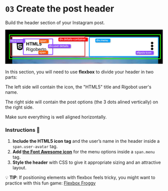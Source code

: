 # `03` Create the post header

Build the header section of your Instagram post.

![header-post](../../assets/header-post.png)

In this section, you will need to use **flexbox** to divide your header in two parts:

The left side will contain the icon, the "HTML5" title and Rigobot user's name.

The right side will contain the post options (the 3 dots alined vertically) on the right side.

 Make sure everything is well aligned horizontally.

### Instructions 📝

1. **Include the HTML5 icon tag** and the user’s name in the header inside a `span.user-avatar` tag.
2. **Add [the Font Awesome icon](https://fontawesome.com/v5/icons/ellipsis-v?f=classic&s=solid)** for the menu options inside a `span.menu` tag.
3. **Style the header** with CSS to give it appropriate sizing and an attractive layout.

💡 **TIP**: If positioning elements with flexbox feels tricky, you might want to practice with this fun game: [Flexbox Froggy](https://flexboxfroggy.com/#es)
